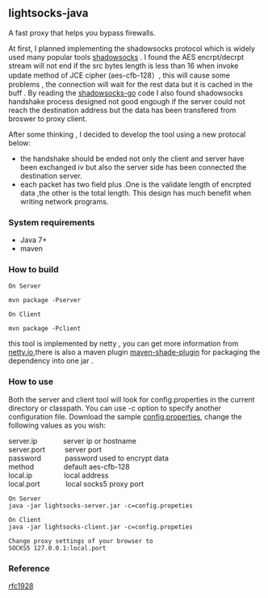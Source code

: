 ## lightsocks-java
A fast proxy that helps you bypass firewalls.

At first, I planned implementing the shadowsocks protocol  which is widely used many popular tools  [shadowsocks](https://github.com/shadowsocks/) .  I found the AES encrpt/decrpt stream  will not end if the src bytes length  is less than 16  when invoke update method of JCE cipher (aes-cfb-128）, this will cause some problems , the connection will wait for the rest data but it is cached in the buff .  By reading the [shadowsocks-go](https://github.com/shadowsocks/shadowsocks-go) code  I also found shadowsocks handshake process designed  not good engough if the server could not reach the destination address  but the data has been transfered  from broswer to proxy client.

After some thinking , I decided to develop the tool using a new protocal  below:<br>
 *  the handshake should be ended not only the client and server have been exchanged  iv but also the server side has been           connected the destination server.
 *  each packet has two field plus .One is the validate length of encrpted data ,the other is the total length. This design has       much benefit when writing network programs.

### System requirements
 *  Java 7+ 
 *  maven

### How to build
```
On Server

mvn package -Pserver

On Client 

mvn package -Pclient
```
this tool is implemented by netty , you can get more information from [netty.io](http://netty.io),there is also a maven plugin [maven-shade-plugin](http://maven.apache.org/plugins/maven-shade-plugin/) for packaging the dependency  into one jar .

### How to use

Both the server and client tool will look for  config.properties in the current directory or classpath. You can use -c option to specify another configuration file. Download the sample [config.properties](https://github.com/lightsocks/lightsocks-java/blob/master/src/main/resources/config.properties), change the following values as you wish:

server.ip &nbsp;&nbsp;&nbsp;&nbsp; &nbsp; &nbsp; &nbsp; &nbsp;server ip or hostname<br>
server.port &nbsp; &nbsp; &nbsp; &nbsp; &nbsp;server port<br>
password &nbsp;&nbsp; &nbsp; &nbsp; &nbsp; &nbsp; password used to encrypt data<br>
method &nbsp;&nbsp;&nbsp;&nbsp;&nbsp;&nbsp; &nbsp; &nbsp; &nbsp; &nbsp;default aes-cfb-128<br>
local.ip &nbsp;&nbsp;&nbsp;&nbsp;&nbsp;&nbsp;&nbsp; &nbsp; &nbsp; &nbsp; &nbsp;local address<br>
local.port &nbsp;&nbsp;&nbsp;&nbsp; &nbsp; &nbsp; &nbsp; &nbsp;local socks5 proxy port<br>

```
On Server
java -jar lightsocks-server.jar -c=config.propeties

On Client
java -jar lightsocks-client.jar -c=config.propeties

Change proxy settings of your browser to
SOCKS5 127.0.0.1:local.port
```

 
### Reference
[rfc1928](http://www.ietf.org/rfc/rfc1928.txt)
